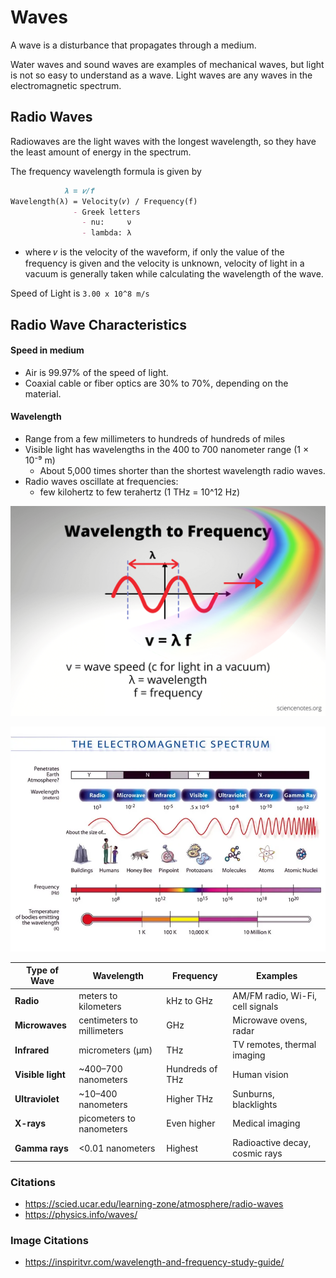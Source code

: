 # Waves

A wave is a disturbance that propagates through a medium.

Water waves and sound waves are examples of mechanical waves, but light is not so easy to understand as a wave. Light waves are any waves in the electromagnetic spectrum.

## Radio Waves

Radiowaves are the light waves with the longest wavelength, so they have the least amount of energy in the spectrum. 

The frequency wavelength formula is given by

```markdown
            λ = 𝜈/f 
Wavelength(λ) = Velocity(𝜈) / Frequency(f) 
              - Greek letters
                - nu:     ν
                - lambda: λ
```

- where 𝜈 is the velocity of the waveform, if only the value of the frequency is given and the velocity is unknown, velocity of light in a vacuum is generally taken while calculating the wavelength of the wave. 

Speed of Light is ```3.00 x 10^8 m/s```

## Radio Wave Characteristics

#### Speed in medium

- Air is 99.97% of the speed of light.
- Coaxial cable or fiber optics are 30% to 70%, depending on the material.

#### Wavelength

- Range from a few millimeters to hundreds of hundreds of miles
- Visible light has wavelengths in the 400 to 700 nanometer range (1 × 10⁻⁹ m)
    - About 5,000 times shorter than the shortest wavelength radio waves.
- Radio waves oscillate at frequencies: 
    - few kilohertz to few terahertz (1 THz = 10^12 Hz)

![at text](./../images/wave-freq.png)

![alt text](./../images/electromagnetic-spectrum.png)

| Type of Wave      | Wavelength                 | Frequency       | Examples                         |
|-------------------|----------------------------|-----------------|----------------------------------|
| **Radio**         | meters to kilometers       | kHz to GHz      | AM/FM radio, Wi-Fi, cell signals |
| **Microwaves**    | centimeters to millimeters | GHz             | Microwave ovens, radar           |
| **Infrared**      | micrometers (μm)           | THz             | TV remotes, thermal imaging      |
| **Visible light** | ~400–700 nanometers        | Hundreds of THz | Human vision                     |
| **Ultraviolet**   | ~10–400 nanometers         | Higher THz      | Sunburns, blacklights            |
| **X-rays**        | picometers to nanometers   | Even higher     | Medical imaging                  |
| **Gamma rays**    | <0.01 nanometers           | Highest         | Radioactive decay, cosmic rays   |


### Citations

- https://scied.ucar.edu/learning-zone/atmosphere/radio-waves
- https://physics.info/waves/

### Image Citations

- https://inspiritvr.com/wavelength-and-frequency-study-guide/
